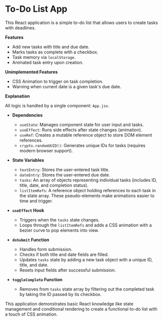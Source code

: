 # To-Do List App

This React application is a simple to-do list that allows users to create tasks with deadlines.

**Features**

* Add new tasks with title and due date.
* Marks tasks as complete with a checkbox.
* Task memory via `localStorage`.
* Animated task entry upon creation.

**Unimplemented Features**

* CSS Animation to trigger on task completion.
* Warning when current date is a given task's due date.

**Explanation**

All logic is handled by a single component: `App.jsx`.

* **Dependencies**
    * `useState`: Manages component state for user input and tasks.
    * `useEffect`: Runs side effects after state changes (animation).
    * `useRef`: Creates a mutable reference object to store DOM element references.
    * `crypto.randomUUID()`: Generates unique IDs for tasks (requires modern browser support).

* **State Variables**
    * `textEntry`: Stores the user-entered task title.
    * `dateEntry`: Stores the user-entered due date.
    * `tasks`: An array of objects representing individual tasks (includes ID, title, date, and completion status).
    * `listItemRefs`: A reference object holding references to each task in the state array. These pseudo-elements make animations easier to time and trigger.

* **`useEffect` Hook**
    * Triggers when the `tasks` state changes.
    * Loops through the `listItemRefs` and adds a CSS animation with a bezier curve to pop elements into view.

* **`doSubmit` Function**
    * Handles form submission.
    * Checks if both title and date fields are filled.
    * Updates `tasks` state by adding a new task object with a unique ID, title, and date.
    * Resets input fields after successful submission.

* **`toggleComplete` Function**
    * Removes from `tasks` state array by filtering out the completed task by taking the ID passed by its checkbox.

This application demonstrates basic React knowledge like state management and conditional rendering to create a functional to-do list with a touch of CSS animation.
